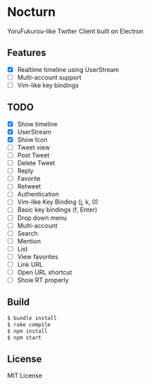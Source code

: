 # Nocturn

YoruFukurou-like Twitter Client built on Electron

## Features
- [x] Realtime timeline using UserStream
- [ ] Multi-account support
- [ ] Vim-like key bindings

## TODO

- [x] Show timeline
- [x] UserStream
- [x] Show Icon
- [ ] Tweet view
- [ ] Post Tweet
- [ ] Delete Tweet
- [ ] Reply
- [ ] Favorite
- [ ] Retweet
- [ ] Authentication
- [ ] Vim-like Key Binding (j, k, 0)
- [ ] Basic key bindings (f, Enter)
- [ ] Drop down menu
- [ ] Multi-account
- [ ] Search
- [ ] Mention
- [ ] List
- [ ] View favorites
- [ ] Link URL
- [ ] Open URL shortcut
- [ ] Show RT properly

## Build

```bash
$ bundle install
$ rake compile
$ npm install
$ npm start
```

## License

MIT License
